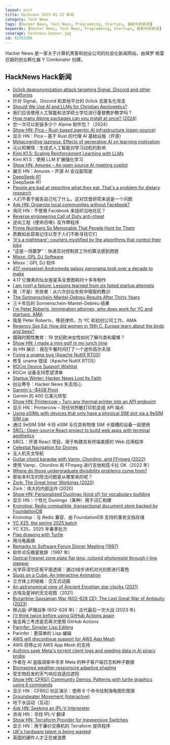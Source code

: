```yaml
---
layout: post
title: Hacknews 2025-01-22 新闻
category: Tech News
tags: [Hacker News, Tech News, Programming, Startups, 最新科技新闻]
keywords: [Hacker News, Tech News, Programming, Startups, 最新科技新闻]
coverage: hacknews-banner.jpg
id: 42763386
---
```


Hacker News 是一家关于计算机黑客和创业公司的社会化新闻网站，由保罗·格雷厄姆的创业孵化器 Y Combinator 创建。

## HackNews Hack新闻

- [0click deanonymization attack targeting Signal, Discord and other platforms](https://gist.github.com/hackermondev/45a3cdfa52246f1d1201c1e8cdef6117)
- 针对 Signal、Discord 和其他平台的 0click 去匿名化攻击
- [Should We Use AI and LLMs for Christian Apologetics?](https://lukeplant.me.uk/blog/posts/should-we-use-llms-for-christian-apologetics/)
- 我们应该使用人工智能和法学硕士学位进行基督教护教学吗？
- [How many Alpine packages can you install at once? (2024)](https://www.naff.dev/blog/all-the-packages)
- 您一次可以安装多少个 Alpine 软件包？（2024）
- [Show HN: Pica – Rust-based agentic AI infrastructure (open-source)](https://www.picaos.com/)
- 显示 HN：Pica – 基于 Rust 的代理 AI 基础设施（开源）
- [Metacognitive laziness: Effects of generative AI on learning motivation](https://bera-journals.onlinelibrary.wiley.com/doi/10.1111/bjet.13544)
- 元认知懒惰：生成式人工智能对学习动机的影响
- [Kimi K1.5: Scaling Reinforcement Learning with LLMs](https://github.com/MoonshotAI/Kimi-k1.5)
- Kimi K1.5：使用 LLM 扩展强化学习
- [Show HN: Amurex – An open source AI meeting copilot](https://sansyrox.github.io/amurex_ce/)
- 展示 HN：Amurex – 开源 AI 会议副驾驶
- [DeepSeek-R1](https://github.com/deepseek-ai/DeepSeek-R1)
- DeepSeek-R1
- [People are bad at reporting what they eat. That's a problem for dietary research](https://www.science.org/content/article/people-are-bad-reporting-what-they-eat-s-problem-dietary-research)
- 人们不善于报告自己吃了什么。这对饮食研究来说是一个问题
- [Ask HN: Organize local communities without Facebook?]()
- 询问 HN：不使用 Facebook 来组织当地社区？
- [Reverse engineering Call of Duty anti-cheat](https://ssno.cc/posts/reversing-tac-1-4-2025/)
- 逆向工程《使命召唤》反作弊程序
- [Prime Numbers So Memorable That People Hunt for Them](https://www.scientificamerican.com/article/these-prime-numbers-are-so-memorable-that-people-hunt-for-them/)
- 质数如此容易记住以至于人们不断寻找它们
- ['It's a nightmare': couriers mystified by the algorithms that control their jobs](https://www.theguardian.com/business/2025/jan/21/its-a-nightmare-couriers-mystified-by-the-algorithms-that-control-their-jobs)
- “这是一场噩梦”：快递员对控制其工作的算法感到困惑
- [Mixxx: GPL DJ Software](https://mixxx.org/)
- Mixxx：GPL DJ 软件
- [417-megapixel Andromeda galaxy panorama took over a decade to make](https://petapixel.com/2025/01/16/417-megapixel-andromeda-galaxy-panorama-took-over-a-decade-to-make/)
- 4.17 亿像素的仙女座星系全景图耗时十多年制作
- [I am (not) a failure: Lessons learned from six failed startup attempts](http://blog.rongarret.info/2025/01/i-am-not-failure-lessons-learned-from.html)
- 我（不是）失败者：从六次创业失败中吸取的教训
- [The Sonnenschein-Mantel-Debreu Results After Thirty Years](https://citeseerx.ist.psu.edu/document?repid=rep1&type=pdf&doi=203ee701ee9833364eb551c342bb4b0a120f937e)
- 三十年后的 Sonnenschein-Mantel-Debreu 结果
- [I'm Peter Roberts, immigration attorney, who does work for YC and startups. AMA]()
- 我是 Peter Roberts，移民律师，为 YC 和初创公司工作。AMA
- [Regency Sex Ed: How did women in 19th C. Europe learn about the birds and bees?](https://www.historynewsnetwork.org/article/regency-sex-ed)
- 摄政时期性教育：19 世纪欧洲女性如何了解鸟类和蜜蜂？
- [Show HN: I made a mini golf in my lunch time](https://paper-golf.netlify.app/)
- 向 HN 展示：我在午餐时间打了一个迷你高尔夫球
- [Fixing a uname bug (Apache NuttX RTOS)](https://lupyuen.org/articles/uname.html)
- 修复 uname 错误（Apache NuttX RTOS）
- [ROCm Device Support Wishlist](https://github.com/ROCm/ROCm/discussions/4276)
- ROCm 设备支持愿望清单
- [Startup Winter: Hacker News Lost Its Faith](https://www.vincentschmalbach.com/startup-winter-hacker-news-lost-its-faith/)
- 创业寒冬：Hacker News 失去信心
- [Garmin's –$40B Pivot](https://www.readtrung.com/p/garmins-40b-pivot)
- Garmin 的 400 亿美元转型
- [Show HN: Printercow – Turn any thermal printer into an API endpoint](https://www.printercow.com/)
- 显示 HN：Printercow – 将任何热敏打印机变成 API 端点
- [Using eSIMs with devices that only have a physical SIM slot via a 9eSIM SIM car](https://neilzone.co.uk/2025/01/using-esims-with-devices-that-only-have-a-physical-sim-slot-via-a-9esim-sim-card-with-android-and-linux/)
- 通过 9eSIM SIM 卡将 eSIM 与仅具有物理 SIM 卡插槽的设备一起使用
- [SRCL: Open-source React project to build web apps with terminal aesthetics](https://www.sacred.computer)
- SRCL：开源 React 项目，用于构建具有终端美感的 Web 应用程序
- [Celestial Navigation for Drones](https://www.mdpi.com/2504-446X/8/11/652)
- 无人机天文导航
- [Guitar chord karaoke with Vamp, Chordino, and FFmpeg (2022)](https://dylanbeattie.net/2022/09/19/the-road-to-guitaraoke-part-1-vamp-chordino-imagesharp-ffmpeg.html)
- 使用 Vamp、Chordino 和 FFmpeg 进行吉他和弦卡拉 OK（2022 年）
- [Where do those undergraduate divisibility problems come from?](https://grossack.site/2025/01/16/undergrad-divisibility-problems.html)
- 那些本科生的除法问题是从哪里来的呢？
- [Zork: The Great Inner Workings (2020)](https://medium.com/swlh/zork-the-great-inner-workings-b68012952bdc)
- Zork：伟大的内部运作 (2020)
- [Show HN: Personalized Duolingo (kind of) for vocabulary building](https://github.com/baturyilmaz/wordpecker-app)
- 显示 HN：个性化 Duolingo（某种）用于词汇构建
- [Kronotop: Redis-compatible, transactional document store backed by FoundationDB](https://github.com/kronotop/kronotop)
- Kronotop：与 Redis 兼容、由 FoundationDB 支持的事务文档存储
- [YC X25, the spring 2025 batch](https://www.ycombinator.com/blog/announcing-yc-x25/)
- YC X25，2025 年春季批次
- [Flag drawing with Turtle](https://jtanx.github.io/2018/12/28/turtle-flag-drawing/)
- 用乌龟画旗
- [Remarks to Software Forum Dinner Meeting (1997)](http://www.klhess.com/sef_spch.html)
- 软件论坛晚宴致辞（1997 年）
- [Optical Fresnel zone plate flat lens: colored photoresist through I-line stepper](https://www.nature.com/articles/s41377-024-01725-6)
- 光学菲涅尔区板平面透镜：通过I线步进机对光刻胶进行着色
- [Slugs on a Cube: An Interactive Animation](https://blog.gingerbeardman.com/2025/01/16/slugs-on-a-cube-interactive-animation/)
- 立方体上的蛞蝓：交互式动画
- [An astronomical view of Ancient Egyptian star clocks (2021)](https://storymaps.arcgis.com/stories/eea3fbc9c05b40948563ffd0ccfab59d)
- 古埃及星钟的天文视图（2021）
- [Byzantine-Sassanian War (602-628 CE): The Last Great War of Antiquity (2023)](https://www.thecollector.com/byzantine-sassanian-war/)
- 拜占庭-萨珊战争 (602-628 年)：古代最后一次大战 (2023 年)
- [I'll think twice before using GitHub Actions again](https://ninkovic.dev/blog/2025/think-twice-before-using-github-actions)
- 我会再三考虑是否再次使用 GitHub Actions
- [Parinfer: Simpler Lisp Editing](https://shaunlebron.github.io/parinfer/)
- Parinfer：更简单的 Lisp 编辑
- [AWS will discontinue support for AWS App Mesh](https://aws.amazon.com/blogs/containers/migrating-from-aws-app-mesh-to-amazon-ecs-service-connect/)
- AWS 将停止对 AWS App Mesh 的支持
- [Authors seek Meta's torrent client logs and seeding data in AI piracy probe](https://torrentfreak.com/authors-seek-metas-torrent-client-logs-and-seeding-data-in-ai-piracy-probe-250120/)
- 作者在 AI 盗版调查中寻求 Meta 的种子客户端日志和种子数据
- [Bioinspired weather-responsive adaptive shading](https://www.uni-stuttgart.de/en/university/news/all/Bioinspired-weather-responsive-adaptive-shading/)
- 受生物启发的天气响应自适应遮阳
- [Show HN: CFRS[] Community Demos: Patterns with turtle graphics using 6 commands]()
- 显示 HN：CFRS[] 社区演示：使用 6 个命令绘制海龟图形图案
- [Groundwater Movement (Interactive)](https://has.concord.org/groundwater-movement.html)
- 地下水运动（互动）
- [Ask HN: Seeking an IPL-V Interpreter]()
- 咨询 HN：寻找 IPL-V 翻译
- [Show HN: Terraform Provider for Inexpensive Switches](https://github.com/brennoo/terraform-provider-hrui)
- 显示 HN：用于廉价交换机的 Terraform 提供程序
- [UK's hardware talent is being wasted](https://josef.cn/blog/uk-talent)
- 英国的硬件人才正在被浪费

